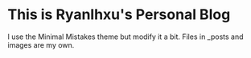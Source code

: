 # This is Ryanlhxu's Personal Blog

I use the Minimal Mistakes theme but modify it a bit. Files in _posts and images are my own. 